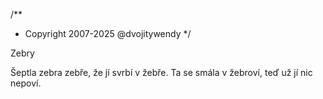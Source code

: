 /**
* Copyright 2007-2025 @dvojitywendy
*/

Zebry

Šeptla zebra zebře,
že jí svrbí v žebře.
Ta se smála v žebroví,
teď už jí nic nepoví.
